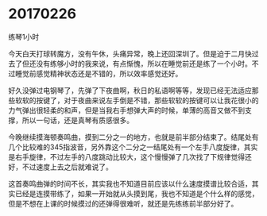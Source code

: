 # 20170226

练琴1小时

今天白天打球转魔方，没有午休，头痛异常，晚上还回深圳了。但是迫于二月快过去了但还没有练够小时的我来说，有点惭愧，所以在睡觉前还是练了一个小时。不过睡觉前感觉精神状态还是不错的，所以效率感觉还好。

好久没弹过电钢琴了，先弹了下夜曲啊，秋日的私语啊等等，发现已经无法适应那些软软的按键了，对于夜曲来说左手倒是不错，那些软软的按键可以让我花很小的力气弹出很轻柔的和声，但是当我右手想弹大声的时候，单薄的高音又做不到支撑，所以一句话，还是真琴有质感很多。

今晚继续摸海顿奏鸣曲，摸到二分之一的地方，也就是前半部分结束了。结尾处有几个比较难的345指波音，另外靠这个二分之一结尾处有一个左手八度旋律，其实是右手旋律，不过左手的八度跳动比较大，这个慢慢弹了几次找了下规律觉得还好，不过速度上去之后就难说了。

这首奏鸣曲弹的时间不长，其实我也不知道目前应该以什么速度摸谱比较合适，其实已经是连摸带练了，如果一开始就从头摸到尾，我也不知道是个什么样的感觉，但是不想在上课的时候摸过的还弹得很难听，就还是先练练前半部分好了。
